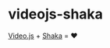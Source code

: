 # videojs-shaka

[Video.js](https://github.com/videojs/video.js) + [Shaka](https://github.com/google/shaka-player) = :heart:
